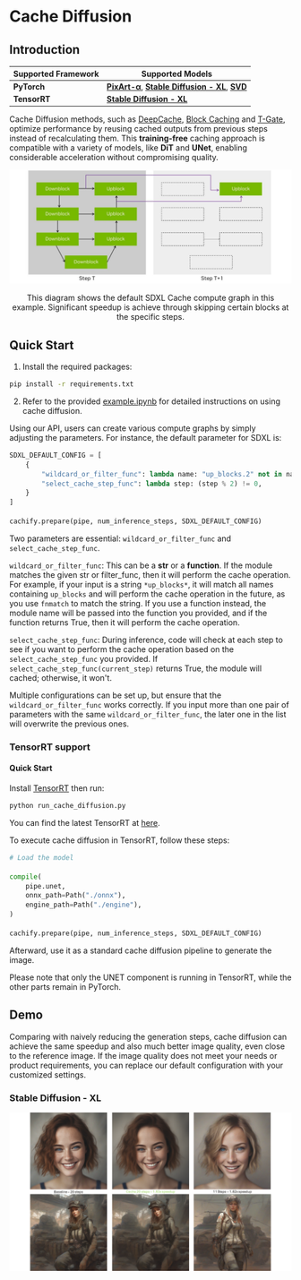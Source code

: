 # Cache Diffusion

## Introduction

| Supported Framework | Supported Models |
|----------|----------|
| **PyTorch** | [**PixArt-α**](https://huggingface.co/PixArt-alpha/PixArt-XL-2-1024-MS), [**Stable Diffusion - XL**](https://huggingface.co/stabilityai/stable-diffusion-xl-base-1.0), [**SVD**](https://huggingface.co/stabilityai/stable-video-diffusion-img2vid-xt) |
| **TensorRT** | [**Stable Diffusion - XL**](https://huggingface.co/stabilityai/stable-diffusion-xl-base-1.0) |

Cache Diffusion methods, such as [DeepCache](https://arxiv.org/abs/2312.00858), [Block Caching](https://arxiv.org/abs/2312.03209) and [T-Gate](https://arxiv.org/abs/2404.02747), optimize performance by reusing cached outputs from previous steps instead of recalculating them. This **training-free** caching approach is compatible with a variety of models, like **DiT** and **UNet**, enabling considerable acceleration without compromising quality.

<p align="center">
  <img src="./assets/sdxl_cache.png" width="900"/>
</p>
<p align="center">
  This diagram shows the default SDXL Cache compute graph in this example.
  Significant speedup is achieve through skipping certain blocks at the specific steps.
</p>

## Quick Start

1. Install the required packages:

```bash
pip install -r requirements.txt
```

2. Refer to the provided [example.ipynb](./example.ipynb) for detailed instructions on using cache diffusion.

Using our API, users can create various compute graphs by simply adjusting the parameters. For instance, the default parameter for SDXL is:

```python
SDXL_DEFAULT_CONFIG = [
    {
        "wildcard_or_filter_func": lambda name: "up_blocks.2" not in name,
        "select_cache_step_func": lambda step: (step % 2) != 0,
    }
]

cachify.prepare(pipe, num_inference_steps, SDXL_DEFAULT_CONFIG)
```

Two parameters are essential: `wildcard_or_filter_func` and `select_cache_step_func`.

`wildcard_or_filter_func`: This can be a **str** or a **function**. If the module matches the given str or filter_func, then it will perform the cache operation. For example, if your input is a string `*up_blocks*`, it will match all names containing `up_blocks` and will perform the cache operation in the future, as you use `fnmatch` to match the string. If you use a function instead, the module name will be passed into the function you provided, and if the function returns True, then it will perform the cache operation.

`select_cache_step_func`: During inference, code will check at each step to see if you want to perform the cache operation based on the `select_cache_step_func` you provided. If `select_cache_step_func(current_step)` returns True, the module will cached; otherwise, it won't.

Multiple configurations can be set up, but ensure that the `wildcard_or_filter_func` works correctly. If you input more than one pair of parameters with the same `wildcard_or_filter_func`, the later one in the list will overwrite the previous ones.

### TensorRT support

#### Quick Start

Install [TensorRT](https://developer.nvidia.com/tensorrt) then run:

```bash
python run_cache_diffusion.py
```

You can find the latest TensorRT at [here](https://developer.nvidia.com/tensorrt/download).

To execute cache diffusion in TensorRT, follow these steps:

```python
# Load the model

compile(
    pipe.unet,
    onnx_path=Path("./onnx"),
    engine_path=Path("./engine"),
)

cachify.prepare(pipe, num_inference_steps, SDXL_DEFAULT_CONFIG)
```

Afterward, use it as a standard cache diffusion pipeline to generate the image.

Please note that only the UNET component is running in TensorRT, while the other parts remain in PyTorch.

## Demo

Comparing with naively reducing the generation steps, cache diffusion can achieve the same speedup and also much better image quality, even close to the reference image. If the image quality does not meet your needs or product requirements, you can replace our default configuration with your customized settings.

### Stable Diffusion - XL

<p align="center">
  <img src="./assets/SDXL_Cache_Diffusion_Img.png" />
</p>
